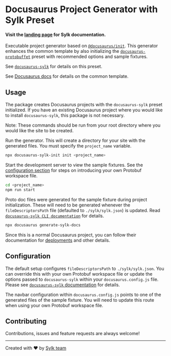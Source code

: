 # Docusaurus Project Generator with Sylk Preset

#### Visit the [landing page](https://docs.sylk.build/) for Sylk documentation.

Executable project generator based on [`@docusaurus/init`](https://github.com/facebook/docusaurus/tree/master/packages/docusaurus-init). This generator enhances the common template by also initializing the [`docusaurus-protobuffet`](https://github.com/protobuffet/docusaurus-protobuffet/tree/master/packages/docusaurus-protobuffet) preset with recommended options and sample fixtures.

See [`docusaurus-sylk`](https://github.com/sylk-build/docusaurus-sylk/tree/master/packages/docusaurus-sylk#usage) for details on this preset.

See [Docusaurus docs](https://docusaurus.io/docs/next/installation#scaffold-project-website) for details on the common template.

## Usage

The package creates Docusaurus projects with the `docusaurus-sylk` preset initialized. If you have an existing Docusaurus project where you would like to install `docusaurus-sylk`, this package is not necessary.

Note: These commands should be run from your root directory where you would like the site to be created.

Run the generator. This will create a directory for your site with the generated files. You must specify the `project_name` variable.

```sh
npx docusaurus-sylk-init init <project_name>
```

Start the development server to view the sample fixtures. See the [configuration section](#configuration) for steps on introducing your own Protobuf workspace file.

```sh
cd <project_name>
npm run start
```

Proto doc files were generated for the sample fixture during project initialization. These will need to be generated whenever the `fileDescriptorsPath` file (defaulted to `./sylk/sylk.json`) is updated. Read [`docusaurus-sylk CLI documentation`](https://github.com/sylk-build/docusaurus-sylk/tree/master/packages/docusaurus-sylk#cli-commands) for details.

```sh
npx docusaurus generate-sylk-docs
```

Since this is a normal Docusaurus project, you can follow their documentation for [deployments](https://docusaurus.io/docs/next/deployment) and other details.

## Configuration
The default setup configures `fileDescriptorsPath` to `./sylk/sylk.json`. You can override this with your own Protobuf workspace file or update the options passed to `docusaurus-sylk` within your `docusaurus.config.js` file. Please see [`docusaurus-sylk` documentation](https://github.com/sylk-build/docusaurus-sylk/tree/master/packages/docusaurus-sylk#configuration) for details.

The navbar configuration within `docusaurus.config.js` points to one of the generated files of the sample fixture. You will need to update this route when using your own Protobuf workspace file.

## Contributing

Contributions, issues and feature requests are always welcome!

---
Created with ❤️ by [Sylk team](https://sylk.build/)